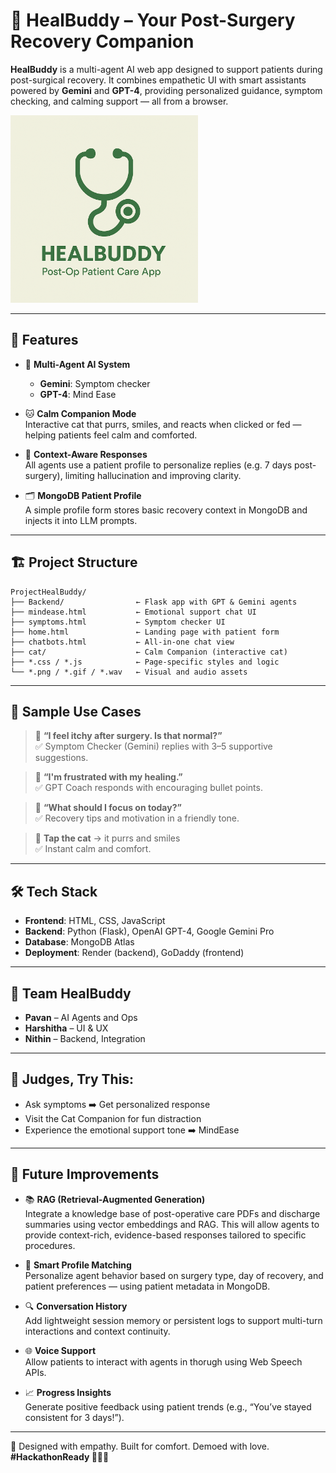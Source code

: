 # 🧠 HealBuddy – Your Post-Surgery Recovery Companion

**HealBuddy** is a multi-agent AI web app designed to support patients during post-surgical recovery. It combines empathetic UI with smart assistants powered by **Gemini** and **GPT-4**, providing personalized guidance, symptom checking, and calming support — all from a browser.

<img src="./healbuddy.png" alt="HealBuddy Logo" width="300"/>

---

## 🚀 Features

- 🤖 **Multi-Agent AI System**  
  - **Gemini**: Symptom checker  
  - **GPT-4**: Mind Ease

- 🐱 **Calm Companion Mode**  
  Interactive cat that purrs, smiles, and reacts when clicked or fed — helping patients feel calm and comforted.

- 🧠 **Context-Aware Responses**  
  All agents use a patient profile to personalize replies (e.g. 7 days post-surgery), limiting hallucination and improving clarity.

- 🗂️ **MongoDB Patient Profile**  
  A simple profile form stores basic recovery context in MongoDB and injects it into LLM prompts.

---

## 🏗️ Project Structure

```
ProjectHealBuddy/
├── Backend/                ← Flask app with GPT & Gemini agents
├── mindease.html           ← Emotional support chat UI
├── symptoms.html           ← Symptom checker UI
├── home.html               ← Landing page with patient form
├── chatbots.html           ← All-in-one chat view
├── cat/                    ← Calm Companion (interactive cat)
├── *.css / *.js            ← Page-specific styles and logic
└── *.png / *.gif / *.wav   ← Visual and audio assets
```

---

## 💬 Sample Use Cases

> 🧠 **“I feel itchy after surgery. Is that normal?”**  
> ✅ Symptom Checker (Gemini) replies with 3–5 supportive suggestions.

> 💪 **“I'm frustrated with my healing.”**  
> ✅ GPT Coach responds with encouraging bullet points.

> 🧘 **“What should I focus on today?”**  
> ✅ Recovery tips and motivation in a friendly tone.

> 🐾 **Tap the cat** → it purrs and smiles  
> ✅ Instant calm and comfort.

---

## 🛠️ Tech Stack

- **Frontend**: HTML, CSS, JavaScript  
- **Backend**: Python (Flask), OpenAI GPT-4, Google Gemini Pro  
- **Database**: MongoDB Atlas  
- **Deployment**: Render (backend), GoDaddy (frontend)

---

## 👥 Team HealBuddy

- **Pavan** – AI Agents and Ops  
- **Harshitha** – UI & UX  
- **Nithin** – Backend, Integration

---

## 🏁 Judges, Try This:

- Ask symptoms ➡️ Get personalized response  
- Visit the Cat Companion for fun distraction  
- Experience the emotional support tone ➡️ MindEase

---

## 🔮 Future Improvements

- 📚 **RAG (Retrieval-Augmented Generation)**  
  Integrate a knowledge base of post-operative care PDFs and discharge summaries using vector embeddings and RAG. This will allow agents to provide context-rich, evidence-based responses tailored to specific procedures.

- 🎯 **Smart Profile Matching**  
  Personalize agent behavior based on surgery type, day of recovery, and patient preferences — using patient metadata in MongoDB.

- 🔍 **Conversation History**  
  Add lightweight session memory or persistent logs to support multi-turn interactions and context continuity.

- 🌐 **Voice Support**  
  Allow patients to interact with agents in thorugh using  Web Speech APIs.

- 📈 **Progress Insights**  
  Generate positive feedback using patient trends (e.g., “You’ve stayed consistent for 3 days!”).

---

🔗 Designed with empathy. Built for comfort. Demoed with love.  
**#HackathonReady 🧠💬🐾**
